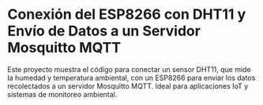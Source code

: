 # Conexión del ESP8266 con DHT11 y Envío de Datos a un Servidor Mosquitto MQTT
Este proyecto muestra el código para conectar un sensor DHT11, que mide la humedad y temperatura ambiental, con un ESP8266 para enviar los datos recolectados a un servidor Mosquitto MQTT. Ideal para aplicaciones IoT y sistemas de monitoreo ambiental.
